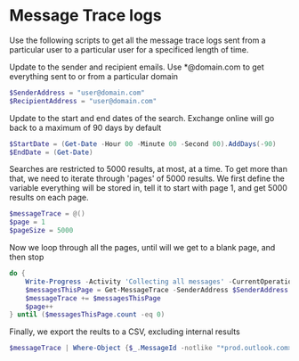 # Message Trace logs

Use the following scripts to get all the message trace logs sent from a particular user to a particular user for a specificed length of time.

Update to the sender and recipient emails. Use *@domain.com to get everything sent to or from a particular domain

```PowerShell
$SenderAddress = "user@domain.com"
$RecipientAddress = "user@domain.com"
```

Update to the start and end dates of the search. Exchange online will go back to a maximum of 90 days by default

```PowerShell
$StartDate = (Get-Date -Hour 00 -Minute 00 -Second 00).AddDays(-90)
$EndDate = (Get-Date)
```

Searches are restricted to 5000 results, at most, at a time. To get more than that, we need to iterate through 'pages' of 5000 results.
We first define the variable everything will be stored in, tell it to start with page 1, and get 5000 results on each page.

```PowerShell
$messageTrace = @()
$page = 1
$pageSize = 5000
```

Now we loop through all the pages, until will we get to a blank page, and then stop

```PowerShell
do {
    Write-Progress -Activity 'Collecting all messages' -CurrentOperation $page
    $messagesThisPage = Get-MessageTrace -SenderAddress $SenderAddress -RecipientAddress $RecipientAddress -StartDate $StartDate -EndDate $EndDate -PageSize $pageSize -Page $page
    $messageTrace += $messagesThisPage
    $page++
} until ($messagesThisPage.count -eq 0)
```

Finally, we export the reults to a CSV, excluding internal results

```PowerShell
$messageTrace | Where-Object {$_.MessageId -notlike "*prod.outlook.com>"} | export-csv "C:\temp\MessageTrace $(Get-date -Format 'yyyy-MM-dd').csv"
```
